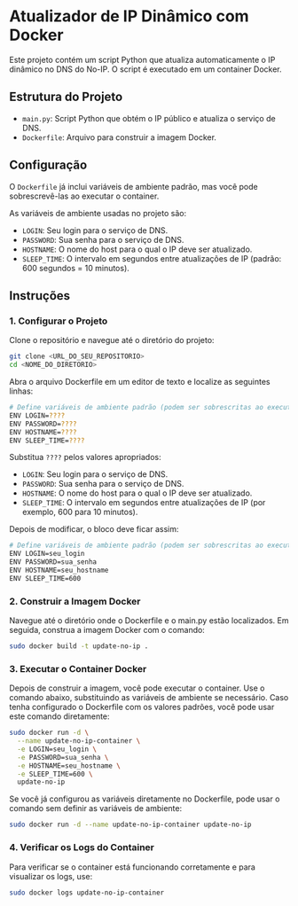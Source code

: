 # Atualizador de IP Dinâmico com Docker

Este projeto contém um script Python que atualiza automaticamente o IP dinâmico no DNS do No-IP. O script é executado em um container Docker.

## Estrutura do Projeto

- `main.py`: Script Python que obtém o IP público e atualiza o serviço de DNS.
- `Dockerfile`: Arquivo para construir a imagem Docker.

## Configuração

O `Dockerfile` já inclui variáveis de ambiente padrão, mas você pode sobrescrevê-las ao executar o container. 

As variáveis de ambiente usadas no projeto são:

- `LOGIN`: Seu login para o serviço de DNS.
- `PASSWORD`: Sua senha para o serviço de DNS.
- `HOSTNAME`: O nome do host para o qual o IP deve ser atualizado.
- `SLEEP_TIME`: O intervalo em segundos entre atualizações de IP (padrão: 600 segundos = 10 minutos).

## Instruções

### 1. Configurar o Projeto

Clone o repositório e navegue até o diretório do projeto:

```bash
git clone <URL_DO_SEU_REPOSITORIO>
cd <NOME_DO_DIRETORIO>
```

Abra o arquivo Dockerfile em um editor de texto e localize as seguintes linhas:
```bash
# Define variáveis de ambiente padrão (podem ser sobrescritas ao executar o container)
ENV LOGIN=????
ENV PASSWORD=????
ENV HOSTNAME=????
ENV SLEEP_TIME=????
```
Substitua `????` pelos valores apropriados:

- `LOGIN`: Seu login para o serviço de DNS.
- `PASSWORD`: Sua senha para o serviço de DNS.
- `HOSTNAME`: O nome do host para o qual o IP deve ser atualizado.
- `SLEEP_TIME`: O intervalo em segundos entre atualizações de IP (por exemplo, 600 para 10 minutos).

Depois de modificar, o bloco deve ficar assim:
```bash
# Define variáveis de ambiente padrão (podem ser sobrescritas ao executar o container)
ENV LOGIN=seu_login
ENV PASSWORD=sua_senha
ENV HOSTNAME=seu_hostname
ENV SLEEP_TIME=600
```

### 2. Construir a Imagem Docker
Navegue até o diretório onde o Dockerfile e o main.py estão localizados. Em seguida, construa a imagem Docker com o comando:
```bash
sudo docker build -t update-no-ip .
```

### 3. Executar o Container Docker
Depois de construir a imagem, você pode executar o container. Use o comando abaixo, substituindo as variáveis de ambiente se necessário. Caso tenha configurado o Dockerfile com os valores padrões, você pode usar este comando diretamente:
```bash
sudo docker run -d \
  --name update-no-ip-container \
  -e LOGIN=seu_login \
  -e PASSWORD=sua_senha \
  -e HOSTNAME=seu_hostname \
  -e SLEEP_TIME=600 \
  update-no-ip

```
Se você já configurou as variáveis diretamente no Dockerfile, pode usar o comando sem definir as variáveis de ambiente:
```bash
sudo docker run -d --name update-no-ip-container update-no-ip
```

### 4. Verificar os Logs do Container
Para verificar se o container está funcionando corretamente e para visualizar os logs, use:
```bash
sudo docker logs update-no-ip-container
```











